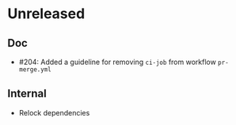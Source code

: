 # Unreleased


## Doc

* #204: Added a guideline for removing `ci-job` from workflow `pr-merge.yml`

## Internal

* Relock dependencies
